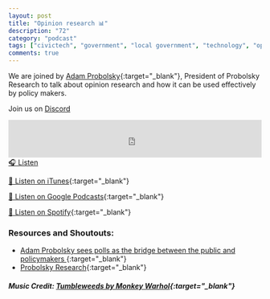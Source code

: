 ```yaml
---
layout: post
title: "Opinion research 📊"
description: "72"
category: "podcast"
tags: ["civictech", "government", "local government", "technology", "opinion research", "polling"]
comments: true
---
```


We are joined by [Adam Probolsky](https://twitter.com/AdamProbolsky){:target="_blank"}, President of Probolsky Research to talk about opinion research and how it can be used effectively by policy makers. 

Join us on [Discord](https://discord.gg/hECzBJh)

<iframe width="100%" height="75" scrolling="no" frameborder="no" allow="autoplay" src="https://w.soundcloud.com/player/?url=https%3A//api.soundcloud.com/tracks/1249269787%3Fsecret_token%3Ds-hmKtoGN1Dco&color=%23ff5500&auto_play=false&hide_related=false&show_comments=true&show_user=true&show_reposts=false&show_teaser=true&visual=true"></iframe>
<a href="https://soundcloud.com/user-227289754/73-opinion-research" target="_blank">🎧 Listen</a>

[📱 Listen on iTunes](https://itunes.apple.com/us/podcast/civic-tech-chat/id1350640468?mt=2){:target="_blank"}

[📱 Listen on Google Podcasts](https://podcasts.google.com/feed/aHR0cDovL2ZlZWRzLnNvdW5kY2xvdWQuY29tL3VzZXJzL3NvdW5kY2xvdWQ6dXNlcnM6Mzg4NTYyNjc2L3NvdW5kcy5yc3M?sa=X&ved=2ahUKEwjTu5ay5bHwAhUbUc0KHXJEA1UQ9sEGegQIARAC){:target="_blank"}

[📱 Listen on Spotify](https://open.spotify.com/show/1kbwPAi4thGOU43xFkehgT){:target="_blank"}

### Resources and Shoutouts:
- [Adam Probolsky sees polls as the bridge between the public and policymakers ](https://www.ocregister.com/2020/09/20/adam-probolsky-sees-polls-as-the-bridge-between-the-public-and-policymakers/){:target="_blank"}
- [Probolsky Research](https://www.probolskyresearch.com){:target="_blank"}

##### Music Credit: [Tumbleweeds by Monkey Warhol](http://freemusicarchive.org/music/Monkey_Warhol/Lonely_Hearts_Challenge/Monkey_Warhol_-_Tumbleweeds){:target="_blank"}

